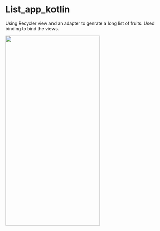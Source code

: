 # List_app_kotlin
Using Recycler view and an adapter to genrate a long list of fruits.
Used binding to bind the views.

<img src="https://user-images.githubusercontent.com/54499808/129074579-d79ab2fa-8819-4cc9-8272-6441dbce3bbe.png" width="300" height="600">

